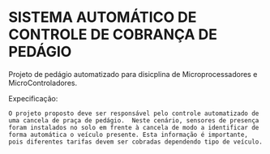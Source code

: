 # SISTEMA AUTOMÁTICO DE CONTROLE DE COBRANÇA DE PEDÁGIO

Projeto de pedágio automatizado para disicplina de Microprocessadores e MicroControladores.

Expecificação:

	O projeto proposto deve ser responsável pelo controle automatizado de uma cancela de praça de pedágio.	Neste cenário, sensores de presença foram instalados no solo em frente à cancela de modo a identificar de forma automática o veículo presente. Esta informação é importante, pois diferentes tarifas devem ser cobradas dependendo tipo de veículo.
